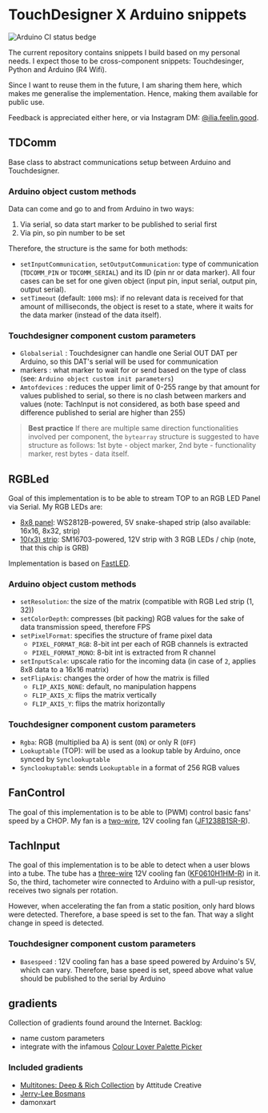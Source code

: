 # TouchDesigner X Arduino snippets

![Arduino CI status bedge](https://github.com/alilia/touchdesigner/actions/workflows/main.yml/badge.svg)

The current repository contains snippets I build based on my personal needs. I expect those to be cross-component snippets: Touchdesinger, Python and Arduino (R4 Wifi).

Since I want to reuse them in the future, I am sharing them here, which makes me generalise the implementation. Hence, making them available for public use.

Feedback is appreciated either here, or via Instagram DM: [@ilia.feelin.good](https://www.instagram.com/ilia.feelin.good/).

## TDComm

Base class to abstract communications setup between Arduino and Touchdesigner.

### Arduino object custom methods

Data can come and go to and from Arduino in two ways:

1. Via serial, so data start marker to be published to serial first
1. Via pin, so pin number to be set

Therefore, the structure is the same for both methods:

* `setInputCommunication`, `setOutputCommunication`: type of communication (`TDCOMM_PIN` or `TDCOMM_SERIAL`) and its ID (pin nr or data marker). All four cases can be set for one given object (input pin, input serial, output pin, output serial).
* `setTimeout` (default: `1000` ms): if no relevant data is received for that amount of milliseconds, the object is reset to a state, where it waits for the data marker (instead of the data itself).

### Touchdesigner component custom parameters

* `Globalserial` : Touchdesigner can handle one Serial OUT DAT per Arduino, so this DAT's serial will be used for communication
* markers : what marker to wait for or send based on the type of class (see: `Arduino object custom init parameters`)
* `Amtofdevices` : reduces the upper limit of 0-255 range by that amount for values published to serial, so there is no clash between markers and values (note: TachInput is not considered, as both base speed and difference published to serial are higher than 255)

> **Best practice** If there are multiple same direction functionalities involved per component, the `bytearray` structure is suggested to have structure as follows: 1st byte - object marker, 2nd byte - functionality marker, rest bytes - data itself.

## RGBLed

Goal of this implementation is to be able to stream TOP to an RGB LED Panel via Serial. My RGB LEDs are:
* [8x8 panel](https://www.aliexpress.com/item/1005003901833984.html): WS2812B-powered, 5V snake-shaped strip (also available: 16x16, 8x32, strip)
* [10(x3) strip](https://leddiszkont.hu/led-szalag-led-szalag-magic-1.-magyarorszagon-a-legolcsobb/LLSZ505048L2EVRGBMAG/adatlap.html): SM16703-powered, 12V strip with 3 RGB LEDs / chip (note, that this chip is GRB)

Implementation is based on [FastLED](https://github.com/FastLED/FastLED).

### Arduino object custom methods

* `setResolution`: the size of the matrix (compatible with RGB Led strip (1, 32))
* `setColorDepth`: compresses (bit packing) RGB values for the sake of data transmission speed, therefore FPS
* `setPixelFormat`: specifies the structure of frame pixel data
  * `PIXEL_FORMAT_RGB`: 8-bit int per each of RGB channels is extracted
  * `PIXEL_FORMAT_MONO`: 8-bit int is extracted from R channel
* `setInputScale`: upscale ratio for the incoming data (in case of `2`, applies 8x8 data to a 16x16 matrix)
* `setFlipAxis`: changes the order of how the matrix is filled
  * `FLIP_AXIS_NONE`: default, no manipulation happens
  * `FLIP_AXIS_X`: flips the matrix vertically
  * `FLIP_AXIS_Y`: flips the matrix horizontally

### Touchdesigner component custom parameters

* `Rgba`: RGB (multiplied ba A) is sent (`ON`) or only R (`OFF`)
* `Lookuptable` (TOP): will be used as a lookup table by Arduino, once synced by `Synclookuptable`
* `Synclookuptable`: sends `Lookuptable` in a format of 256 RGB values

## FanControl

The goal of this implementation is to be able to (PWM) control basic fans' speed by a CHOP. My fan is a [two-wire](https://youtu.be/UJK2JF8wOu8?t=67), 12V cooling fan ([JF1238B1SR-R](https://lomex.hu/pdf/jam/(jam)_jf1238-13.pdf)).

## TachInput

The goal of this implementation is to be able to detect when a user blows into a tube. The tube has a [three-wire](https://youtu.be/UJK2JF8wOu8?t=208) 12V cooling fan ([KF0610H1HM-R](https://lomex.hu/pdf/jam/(jam)_kf0610-01.pdf)) in it. So, the third, tachometer wire connected to Arduino with a pull-up resistor, receives two signals per rotation.

However, when accelerating the fan from a static position, only hard blows were detected. Therefore, a base speed is set to the fan. That way a slight change in speed is detected.

### Touchdesigner component custom parameters

* `Basespeed` : 12V cooling fan has a base speed powered by Arduino's 5V, which can vary. Therefore, base speed is set, speed above what value should be published to the serial by Arduino

## gradients

Collection of gradients found around the Internet. Backlog:

* name custom parameters
* integrate with the infamous [Colour Lover Palette Picker](https://derivative.ca/community-post/asset/colour-lover-palette-picker/62697)

### Included gradients

* [Multitones: Deep & Rich Collection](https://attitudecreative.co.uk/multitones-deep-and-rich) by Attitude Creative
* [Jerry-Lee Bosmans](https://www.jerryleebosmans.com/)
* damonxart
